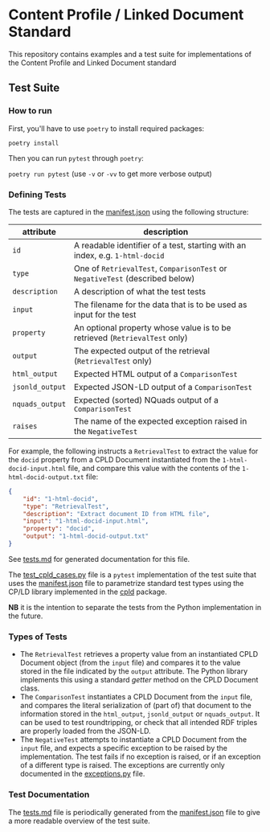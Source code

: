 # Content Profile / Linked Document Standard

This repository contains examples and a test suite for implementations of the Content Profile and Linked Document standard


## Test Suite

### How to run

First, you'll have to use `poetry` to install required packages:

`poetry install`

Then you can run `pytest` through `poetry`:

`poetry run pytest` (use `-v` or `-vv` to get more verbose output)

### Defining Tests

The tests are captured in the [manifest.json](src/tests/data/manifest.json) using the following structure:

| attribute | description |
| --- | --- |
| `id` | A readable identifier of a test, starting with an index, e.g. `1-html-docid` | 
| `type` | One of `RetrievalTest`, `ComparisonTest` or `NegativeTest` (described below) | 
| `description` | A description of what the test tests | 
| `input` | The filename for the data that is to be used as input for the test |
| `property` | An optional property whose value is to be retrieved (`RetrievalTest` only) |
| `output` | The expected output of the retrieval (`RetrievalTest` only) |
| `html_output` | Expected HTML output of a `ComparisonTest` |
| `jsonld_output` | Expected JSON-LD output of a `ComparisonTest` |
| `nquads_output` | Expected (sorted) NQuads output of a `ComparisonTest` |
| `raises` | The name of the expected exception raised in the `NegativeTest` |

For example, the following instructs a `RetrievalTest` to extract the value for the `docid` property from a CPLD Document instantiated from the `1-html-docid-input.html` file, and compare this value with the contents of the `1-html-docid-output.txt` file:

```json
{
    "id": "1-html-docid",
    "type": "RetrievalTest",
    "description": "Extract document ID from HTML file",
    "input": "1-html-docid-input.html",
    "property": "docid",
    "output": "1-html-docid-output.txt"
}
```

See [tests.md](tests.md) for generated documentation for this file.

The [test_cpld_cases.py](src/tests/test_cpld_cases.py) file is a `pytest` implementation of the test suite that uses the [manifest.json](src/tests/data/manifest.json) file to parametrize standard test types using the CP/LD library implemented in the [cpld](src/cpld) package. 

**NB** it is the intention to separate the tests from the Python implementation in the future.

### Types of Tests

* The `RetrievalTest` retrieves a property value from an instantiated CPLD Document object (from the `input` file) and compares it to the value stored in the file indicated by the `output` attribute. The Python library implements this using a standard *getter* method on the CPLD Document class.
* The `ComparisonTest` instantiates a CPLD Document from the `input` file, and compares the literal serialization of (part of) that document to the information stored in the `html_output`, `jsonld_output` or `nquads_output`. It can be used to test roundtripping, or check that all intended RDF triples are properly loaded from the JSON-LD.
* The `NegativeTest` attempts to instantiate a CPLD Document from the `input` file, and expects a specific exception to be raised by the implementation. The test fails if no exception is raised, or if an exception of a different type is raised. The exceptions are currently only documented in the [exceptions.py](src/cpld/exceptions.py) file.

### Test Documentation

The [tests.md](tests.md) file is periodically generated from the [manifest.json](src/tests/data/manifest.json) file to give a more readable overview of the test suite.
